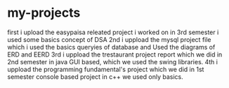 # my-projects
first i upload the easypaisa releated project i worked on in 3rd semester i used some basics concept of DSA
2nd i uppload the mysql project file which i used the basics queryies of database and Used the diagrams of  ERD and EERD 
3rd i uppload the trestaurant project report which we did in 2nd semester in java  GUI based, which  we used the swing libraries.
4th i uppload  the programming fundamental's project which we did in 1st semester console based project   in c++ we used only basics.
